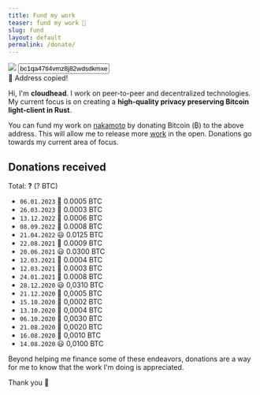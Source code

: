 ```yaml
---
title: Fund my work
teaser: fund my work 💸
slug: fund
layout: default
permalink: /donate/
---
```


<div class="qr">
  <img src="qr-bc1qa47tl4vmz8j82wdsdkmxex30r23c9ljs84fxah.png" onclick="copyAddress()" />
  <input readonly class="address" id="address" onclick="selectAddress()" value="bc1qa47tl4vmz8j82wdsdkmxex30r23c9ljs84fxah"/>
  <div class="copy-message" id="address-copied">🐨 Address copied!</div>
</div>

Hi, I'm **cloudhead**. I work on peer-to-peer and decentralized technologies.
My current focus is on creating a **high-quality privacy preserving Bitcoin
light-client in Rust**.

You can fund my work on [nakamoto][] by donating Bitcoin (₿) to the above
address. This will allow me to release more [work][] in the open. Donations go
towards my current area of focus.

## Donations received

Total: <strong id="total-usd">?</strong> (<span id="total-btc">?</span> BTC)

* `06.01.2023` 🙂  0.0005 BTC
* `26.03.2023` 🙂  0.0003 BTC
* `13.12.2022` 🙂  0.0006 BTC
* `08.09.2022` 🙂  0.0008 BTC
* `21.04.2022` 😃  0.0125 BTC
* `22.08.2021` 🙂  0.0009 BTC
* `20.06.2021` 😃  0.0300 BTC
* `12.03.2021` 🙂  0.0004 BTC
* `12.03.2021` 🙂  0.0003 BTC
* `24.01.2021` 🙂  0.0008 BTC
* `28.12.2020` 😃  0,0310 BTC
* `21.12.2020` 🙂  0,0005 BTC
* `15.10.2020` 🙂  0,0002 BTC
* `13.10.2020` 🙂  0,0004 BTC
* `06.10.2020` 🙂  0,0030 BTC
* `21.08.2020` 🙂  0,0020 BTC
* `16.08.2020` 🙂  0,0010 BTC
* `14.08.2020` 😃  0,0100 BTC

Beyond helping me finance some of these endeavors, donations are a way for me
to know that the work I'm doing is appreciated.

Thank you 💚

<script>
  function selectAddress() {
    var address = document.getElementById("address");
    address.select();
  }

  function copyAddress() {
    var address = document.getElementById("address");
    var msg = document.getElementById("address-copied");

    if (navigator && navigator.clipboard) {
      navigator.clipboard.writeText(address.value).then(function () {
        msg.style.visibility = "visible";
      });
    }
  }

  Promise.all([
    fetch("https://mempool.space/api/address/bc1qa47tl4vmz8j82wdsdkmxex30r23c9ljs84fxah")
      .then(res => res.json())
      .then(data => data.chain_stats.funded_txo_sum),
    fetch("https://mempool.space/api/v1/prices")
      .then(res => res.json())
      .then(data => data.USD),
  ]).then(([donated, price]) => {
    document.getElementById("total-usd").innerHTML = "$" + ((donated * price) / 100000000).toFixed(2);
    document.getElementById("total-btc").innerHTML = (donated / 100000000).toFixed(2);
  });
</script>

[nakamoto]: https://github.com/cloudhead/nakamoto
[work]: https://github.com/cloudhead
[popol]: /popol
